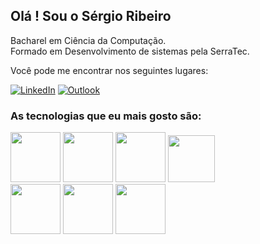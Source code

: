 ## Olá ! Sou o Sérgio Ribeiro
Bacharel em Ciência da Computação.
</br> 
Formado em Desenvolvimento de sistemas pela SerraTec.


Você pode me encontrar nos seguintes lugares:

[![`LinkedIn`](https://img.shields.io/badge/LinkedIn-0077B5?style=for-the-badge&logo=linkedin&logoColor=white)](https://www.linkedin.com/in/sergio-m-ribeiro-19y06m/) [![Outlook](https://img.shields.io/badge/Microsoft_Outlook-0078D4?style=for-the-badge&logo=microsoft-outlook&logoColor=white)](mailto:sergio_tere@hotmail.com)

### As tecnologias que eu mais gosto são:

<div >
	<img src="https://cdn.jsdelivr.net/gh/devicons/devicon/icons/react/react-original-wordmark.svg" width="80px"/>
	<img src="https://cdn.jsdelivr.net/gh/devicons/devicon/icons/html5/html5-plain-wordmark.svg" width="80px" />
	<img src="https://cdn.jsdelivr.net/gh/devicons/devicon/icons/css3/css3-plain-wordmark.svg" width="80px"/>
	<img src="https://cdn.jsdelivr.net/gh/devicons/devicon/icons/javascript/javascript-plain.svg" width="75px"/>
</div>
<div>
		<img src="https://cdn.jsdelivr.net/gh/devicons/devicon/icons/python/python-original-wordmark.svg" width="80px"/>
		<img src="https://cdn.jsdelivr.net/gh/devicons/devicon/icons/java/java-original-wordmark.svg" width="80px"/>
		<img src="https://cdn.jsdelivr.net/gh/devicons/devicon/icons/nodejs/nodejs-original.svg" width="80px"/>
</div>
</br></br>

<!---![Sérgio Ribeiro GitHub stats](https://github-readme-stats.vercel.app/api?username=SergioMRibeiro&show_icons=true&theme=tokyonight)--->





